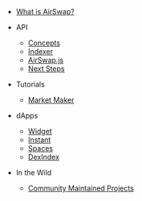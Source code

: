 -   [What is AirSwap?](README.md)

-   API

    -   [Concepts](api/concepts.md)
    -   [Indexer](api/indexer.md)
    -   [AirSwap.js](api/airswapjs.md)
    -   [Next Steps](api/next-steps.md)

-   Tutorials

    -   [Market Maker](tutorials/market-maker/README.md)

-   dApps

    -   [Widget](dapps/widget.md)
    -   [Instant](dapps/instant.md)
    -   [Spaces](dapps/spaces.md)
    -   [DexIndex](dapps/dexindex.md)

-   In the Wild

    -   [Community Maintained Projects](thirdPartyDevs/projects.md)
